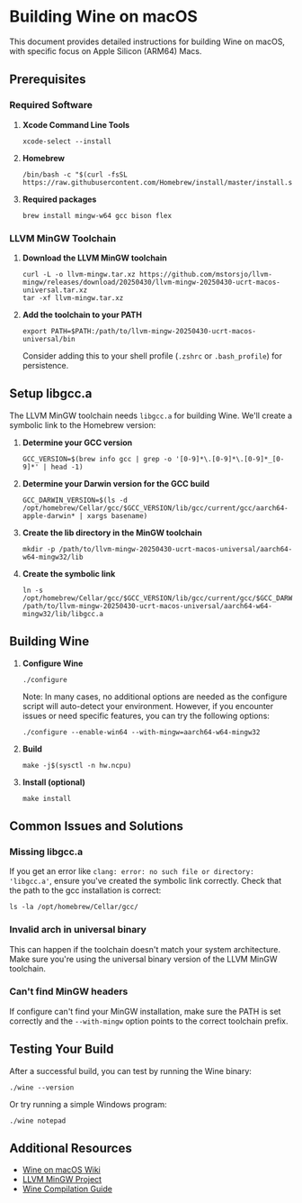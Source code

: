 # Building Wine on macOS

This document provides detailed instructions for building Wine on macOS, with specific focus on Apple Silicon (ARM64) Macs.

## Prerequisites

### Required Software
1. **Xcode Command Line Tools**
   ```
   xcode-select --install
   ```

2. **Homebrew**
   ```
   /bin/bash -c "$(curl -fsSL https://raw.githubusercontent.com/Homebrew/install/master/install.sh)"
   ```

3. **Required packages**
   ```
   brew install mingw-w64 gcc bison flex
   ```

### LLVM MinGW Toolchain

1. **Download the LLVM MinGW toolchain**
   ```
   curl -L -o llvm-mingw.tar.xz https://github.com/mstorsjo/llvm-mingw/releases/download/20250430/llvm-mingw-20250430-ucrt-macos-universal.tar.xz
   tar -xf llvm-mingw.tar.xz
   ```

2. **Add the toolchain to your PATH**
   ```
   export PATH=$PATH:/path/to/llvm-mingw-20250430-ucrt-macos-universal/bin
   ```
   Consider adding this to your shell profile (`.zshrc` or `.bash_profile`) for persistence.

## Setup libgcc.a

The LLVM MinGW toolchain needs `libgcc.a` for building Wine. We'll create a symbolic link to the Homebrew version:

1. **Determine your GCC version**
   ```
   GCC_VERSION=$(brew info gcc | grep -o '[0-9]*\.[0-9]*\.[0-9]*_[0-9]*' | head -1)
   ```

2. **Determine your Darwin version for the GCC build**
   ```
   GCC_DARWIN_VERSION=$(ls -d /opt/homebrew/Cellar/gcc/$GCC_VERSION/lib/gcc/current/gcc/aarch64-apple-darwin* | xargs basename)
   ```

3. **Create the lib directory in the MinGW toolchain**
   ```
   mkdir -p /path/to/llvm-mingw-20250430-ucrt-macos-universal/aarch64-w64-mingw32/lib
   ```

4. **Create the symbolic link**
   ```
   ln -s /opt/homebrew/Cellar/gcc/$GCC_VERSION/lib/gcc/current/gcc/$GCC_DARWIN_VERSION/$GCC_VERSION/libgcc.a /path/to/llvm-mingw-20250430-ucrt-macos-universal/aarch64-w64-mingw32/lib/libgcc.a
   ```

## Building Wine

1. **Configure Wine**
   ```
   ./configure
   ```
   
   Note: In many cases, no additional options are needed as the configure script will auto-detect your environment. However, if you encounter issues or need specific features, you can try the following options:
   ```
   ./configure --enable-win64 --with-mingw=aarch64-w64-mingw32
   ```

2. **Build**
   ```
   make -j$(sysctl -n hw.ncpu)
   ```

3. **Install (optional)**
   ```
   make install
   ```

## Common Issues and Solutions

### Missing libgcc.a
If you get an error like `clang: error: no such file or directory: 'libgcc.a'`, ensure you've created the symbolic link correctly. Check that the path to the gcc installation is correct:
```
ls -la /opt/homebrew/Cellar/gcc/
```

### Invalid arch in universal binary
This can happen if the toolchain doesn't match your system architecture. Make sure you're using the universal binary version of the LLVM MinGW toolchain.

### Can't find MinGW headers
If configure can't find your MinGW installation, make sure the PATH is set correctly and the `--with-mingw` option points to the correct toolchain prefix.

## Testing Your Build

After a successful build, you can test by running the Wine binary:
```
./wine --version
```

Or try running a simple Windows program:
```
./wine notepad
```

## Additional Resources

- [Wine on macOS Wiki](https://wiki.winehq.org/MacOS)
- [LLVM MinGW Project](https://github.com/mstorsjo/llvm-mingw)
- [Wine Compilation Guide](https://wiki.winehq.org/Building_Wine) 